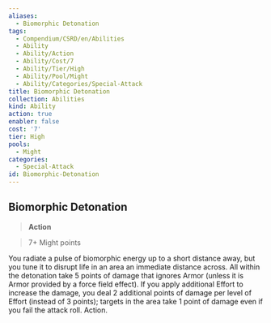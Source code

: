 ```yaml
---
aliases:
  - Biomorphic Detonation
tags:
  - Compendium/CSRD/en/Abilities
  - Ability
  - Ability/Action
  - Ability/Cost/7
  - Ability/Tier/High
  - Ability/Pool/Might
  - Ability/Categories/Special-Attack
title: Biomorphic Detonation
collection: Abilities
kind: Ability
action: true
enabler: false
cost: '7'
tier: High
pools:
  - Might
categories:
  - Special-Attack
id: Biomorphic-Detonation
---
```

## Biomorphic Detonation    
>**Action**    
>7+ Might points  
    
You radiate a pulse of biomorphic energy up to a short distance away, but you tune it to disrupt life in an area an immediate distance across. All within the detonation take 5 points of damage that ignores Armor (unless it is Armor provided by a force field effect). If you apply additional Effort to increase the damage, you deal 2 additional points of damage per level of Effort (instead of 3 points); targets in the area take 1 point of damage even if you fail the attack roll. Action.
